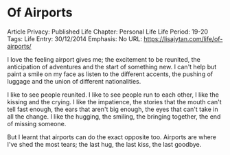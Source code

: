 # Of Airports

Article Privacy: Published
Life Chapter: Personal Life
Life Period: 19-20
Tags: Life
Entry: 30/12/2014
Emphasis: No
URL: https://lisajytan.com/life/of-airports/

I love the feeling airport gives me; the excitement to be reunited, the anticipation of adventures and the start of something new. I can't help but paint a smile on my face as listen to the different accents, the pushing of luggage and the union of different nationalities.

I like to see people reunited. I like to see people run to each other, I like the kissing and the crying. I like the impatience, the stories that the mouth can't tell fast enough, the ears that aren't big enough, the eyes that can't take in all the change. I like the hugging, the smiling, the bringing together, the end of missing someone.

But I learnt that airports can do the exact opposite too. Airports are where I've shed the most tears; the last hug, the last kiss, the last goodbye.